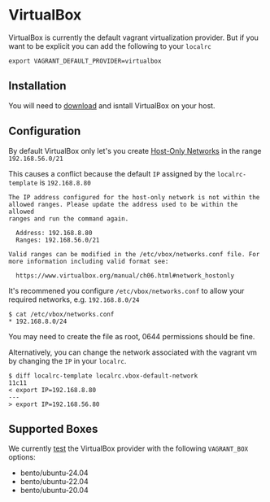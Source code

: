 # VirtualBox

VirtualBox is currently the default vagrant virtualization provider.  But if
you want to be explicit you can add the following to your `localrc`

    export VAGRANT_DEFAULT_PROVIDER=virtualbox

## Installation

You will need to [download](https://www.virtualbox.org/wiki/Downloads) and
isntall VirtualBox on your host.

## Configuration

By default VirtualBox only let's you create [Host-Only Networks](https://www.virtualbox.org/manual/ch06.html#network_hostonly)
in the range `192.168.56.0/21`

This causes a conflict because the default `IP` assigned by the
`localrc-template` is `192.168.8.80`

```
The IP address configured for the host-only network is not within the
allowed ranges. Please update the address used to be within the allowed
ranges and run the command again.

  Address: 192.168.8.80
  Ranges: 192.168.56.0/21

Valid ranges can be modified in the /etc/vbox/networks.conf file. For
more information including valid format see:

  https://www.virtualbox.org/manual/ch06.html#network_hostonly
```

It's recommened you configure `/etc/vbox/networks.conf` to allow your required
networks, e.g. `192.168.8.0/24`

```
$ cat /etc/vbox/networks.conf 
* 192.168.8.0/24

```

You may need to create the file as root, 0644 permissions should be fine.

Alternatively, you can change the network associated with the vagrant vm by
changing the `IP` in your `localrc`.

```
$ diff localrc-template localrc.vbox-default-network 
11c11
< export IP=192.168.8.80
---
> export IP=192.168.56.80
```

## Supported Boxes

We currently [test](tests/test-vbox.sh) the VirtualBox provider with the
following `VAGRANT_BOX` options:

 * bento/ubuntu-24.04
 * bento/ubuntu-22.04
 * bento/ubuntu-20.04
